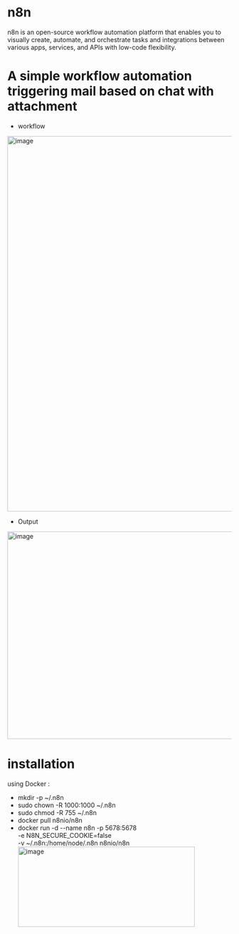 # n8n
n8n is an open-source workflow automation platform that enables you to visually create, automate, and orchestrate tasks and integrations between various apps, services, and APIs with low-code flexibility.

# A simple workflow automation triggering mail based on chat with attachment
- workflow
<img width="1664" height="843" alt="image" src="https://github.com/user-attachments/assets/90297d14-2041-4b19-a8cc-9962eeb76e37" />

- Output 
<img width="2399" height="466" alt="image" src="https://github.com/user-attachments/assets/73848c9f-83f3-44e0-aa82-c8815ab311af" />


# installation 
using Docker : 
  - mkdir -p ~/.n8n
  - sudo chown -R 1000:1000 ~/.n8n
  - sudo chmod -R 755 ~/.n8n
  - docker pull n8nio/n8n
  - docker run -d --name n8n -p 5678:5678 \
  -e N8N_SECURE_COOKIE=false \
  -v ~/.n8n:/home/node/.n8n n8nio/n8n<img width="397" height="180" alt="image" src="https://github.com/user-attachments/assets/08b53081-3a5f-42cf-b326-f59c4348cf72" />

